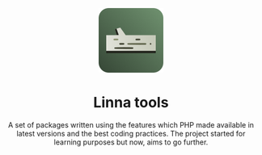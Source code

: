 <p align="center">
  <a href="https://linna.tools/">
    <img src="https://github.com/linna/.github/raw/main/profile/linna-logo-rouded.png" alt="linna logo" width="128" height="128">
  </a>
</p>

<h1 align="center">Linna tools</h1>

<p align="center">
  A set of packages written using the features which PHP made available in latest versions and the best coding practices. The project started for learning purposes but now, aims to go further.
</p>
